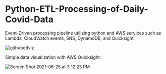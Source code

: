 # Python-ETL-Processing-of-Daily-Covid-Data
Event-Driven processing pipeline utilizing python and AWS services such as Lambda, CloudWatch events, SNS, DynamoDB, and Quicksight 

![githubetlviz](https://user-images.githubusercontent.com/61246608/123479651-de9cf000-d5c6-11eb-9951-349c7db18f5a.jpg)

Simple data visualization with AWS Quicksight:

![Screen Shot 2021-06-25 at 3 12 23 PM](https://user-images.githubusercontent.com/61246608/123480378-e4470580-d5c7-11eb-9c71-a850fc1d4686.png)



